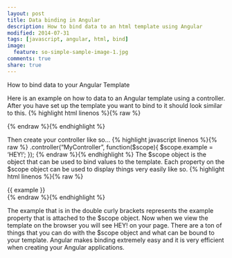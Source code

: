 ```yaml
---
layout: post
title: Data binding in Angular
description: How to bind data to an html template using Angular
modified: 2014-07-31
tags: [javascript, angular, html, bind]
image:
  feature: so-simple-sample-image-1.jpg
comments: true
share: true
---
```


How to bind data to your Angular Template

Here is an example on how to data to an Angular template using a controller. After you have set up the template you want to bind to it should look similar to this.
{% highlight html linenos %}{% raw %}
<!DOCTYPE html>
<html>
<head>
  <title></title>
</head>
<body ng-app>
  <div ng-controller=”MyController></div>
</body>
</html>
{% endraw %}{% endhighlight %}

Then create your controller like so…
{% highlight javascript linenos %}{% raw %}
.controller(“MyController”, function($scope){
  $scope.example = ‘HEY!’;
});
{% endraw %}{% endhighlight %}
The $scope object is the object that can be used to bind values to the template. Each property on the $scope object can be used to display things very easily like so.
{% highlight html linenos %}{% raw %}
<!DOCTYPE html>
<html>
<head>
  <title></title>
</head>
<body ng-app>
  <div ng-controller=”MyController>
  {{ example }}
</div>
</body>
</html>
{% endraw %}{% endhighlight %}

The example that is in the double curly brackets represents the example property that is attached to the $scope object. Now when we view the template on the browser you will see HEY! on your page. There are a ton of things that you can do with the $scope object and what can be bound to your template. Angular makes binding extremely easy and it is very efficient when creating your Angular applications.


